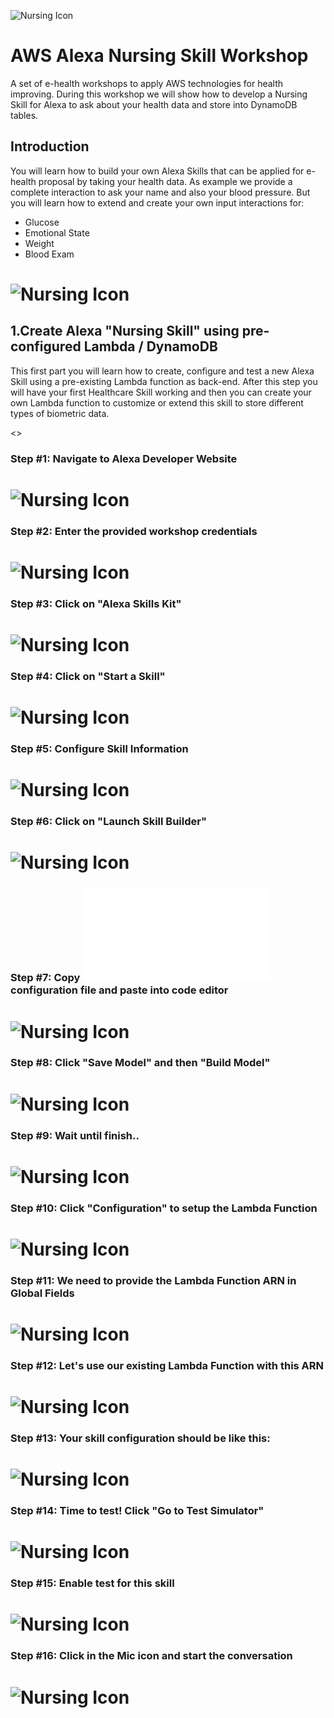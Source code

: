 ![Nursing Icon](/images/aws-nursing-icon.png "Nursery Icon")
# AWS Alexa Nursing Skill Workshop

A set of e-health workshops to apply AWS technologies for health improving. During this workshop we will show how to develop a Nursing Skill for Alexa to ask about your health data and store into DynamoDB tables.

## Introduction
You will learn how to build your own Alexa Skills that can be applied for e-health proposal by taking your health data. As example we provide a complete interaction to ask your name and also your blood pressure. But you will learn how to extend and create your own input interactions for:
- Glucose
- Emotional State
- Weight
- Blood Exam

# ![Nursing Icon](/images/aws_new_logo.png "AWS Logo") 

## 1.Create Alexa "Nursing Skill" using pre-configured Lambda / DynamoDB

This first part you will learn how to create, configure and test a new Alexa Skill using a pre-existing Lambda function as back-end. After this step you will have your first Healthcare Skill working and then you can create your own Lambda function to customize or extend this skill to store different types of biometric data.

<<add an architecture overview>>

### Step #1: Navigate to Alexa Developer Website
# ![Nursing Icon](/images/alexa-skill/01.png "instructions") 

### Step #2: Enter the provided workshop credentials
# ![Nursing Icon](/images/alexa-skill/02.png "instructions") 

### Step #3: Click on "Alexa Skills Kit"
# ![Nursing Icon](/images/alexa-skill/03.png "instructions") 

### Step #4: Click on "Start a Skill" 
# ![Nursing Icon](/images/alexa-skill/04.png "instructions") 

### Step #5: Configure Skill Information
# ![Nursing Icon](/images/alexa-skill/05.png "instructions") 

### Step #6: Click on "Launch Skill Builder" 
# ![Nursing Icon](/images/alexa-skill/06.png "instructions") 

### Step #7: Copy ![this json](/src/nursing-skill-conversation.json "json") configuration file and paste into code editor 

# ![Nursing Icon](/images/alexa-skill/07.png "instructions") 

### Step #8: Click "Save Model" and then "Build Model"
# ![Nursing Icon](/images/alexa-skill/08.png "instructions") 

### Step #9: Wait until finish..
# ![Nursing Icon](/images/alexa-skill/09.png "instructions") 

### Step #10: Click "Configuration" to setup the Lambda Function
# ![Nursing Icon](/images/alexa-skill/10.png "instructions") 

### Step #11: We need to provide the Lambda Function ARN in Global Fields
# ![Nursing Icon](/images/alexa-skill/11.png "instructions") 

### Step #12: Let's use our existing Lambda Function with this ARN
# ![Nursing Icon](/images/alexa-skill/12.png "instructions") 

### Step #13: Your skill configuration should be like this:
# ![Nursing Icon](/images/alexa-skill/13.png "instructions")

### Step #14: Time to test! Click "Go to Test Simulator"
# ![Nursing Icon](/images/alexa-skill/14.png "instructions")

### Step #15: Enable test for this skill
# ![Nursing Icon](/images/alexa-skill/15.png "instructions")

### Step #16: Click in the Mic icon and start the conversation
# ![Nursing Icon](/images/alexa-skill/16.png "instructions")





